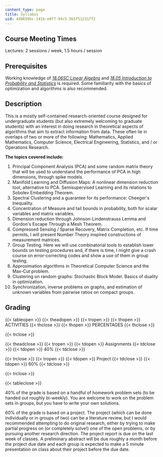 ```yaml
---
content_type: page
title: Syllabus
uid: 4d8650bc-141b-e0f7-94c5-5b5f51231ff2
---
```


Course Meeting Times
--------------------

Lectures: 2 sessions / week, 1.5 hours / session

Prerequisites
-------------

Working knowledge of [_18.06SC Linear Algebra_](/courses/18-06sc-linear-algebra-fall-2011/) and [_18.05 Introduction to Probability and Statistics_](/courses/18-05-introduction-to-probability-and-statistics-spring-2014/) is required. Some familiarity with the basics of optimization and algorithms is also recommended.

Description
-----------

This is a mostly self-contained research-oriented course designed for undergraduate students (but also extremely welcoming to graduate students) with an interest in doing research in theoretical aspects of algorithms that aim to extract information from data. These often lie in overlaps of two or more of the following: Mathematics, Applied Mathematics, Computer Science, Electrical Engineering, Statistics, and / or Operations Research.

**The topics covered include:**

1.  Principal Component Analysis (PCA) and some random matrix theory that will be used to understand the performance of PCA in high dimensions, through spike models.
2.  Manifold Learning and Diffusion Maps: A nonlinear dimension reduction tool, alternative to PCA. Semisupervised Learning and its relations to Sobolev Embedding Theorem.
3.  Spectral Clustering and a guarantee for its performance: Cheeger's Inequality.
4.  Concentration of Measure and tail bounds in probability, both for scalar variables and matrix variables.
5.  Dimension reduction through Johnson-Lindenstrauss Lemma and Gordon's Escape Through a Mesh Theorem.
6.  Compressed Sensing / Sparse Recovery, Matrix Completion, etc. If time permits, I will present Number Theory inspired constructions of measurement matrices.
7.  Group Testing. Here we will use combinatorial tools to establish lower bounds on testing procedures and, if there is time, I might give a crash course on error-correcting codes and show a use of them in group testing.
8.  Approximation algorithms in Theoretical Computer Science and the Max-Cut problem.
9.  Clustering on random graphs: Stochastic Block Model. Basics of duality in optimization.
10.  Synchronization, inverse problems on graphs, and estimation of unknown variables from pairwise ratios on compact groups.

Grading
-------

{{< tableopen >}}
{{< theadopen >}}
{{< tropen >}}
{{< thopen >}}
ACTIVITIES
{{< thclose >}}
{{< thopen >}}
PERCENTAGES
{{< thclose >}}

{{< trclose >}}

{{< theadclose >}}
{{< tropen >}}
{{< tdopen >}}
Assignments
{{< tdclose >}}
{{< tdopen >}}
40%
{{< tdclose >}}

{{< trclose >}}
{{< tropen >}}
{{< tdopen >}}
Project
{{< tdclose >}}
{{< tdopen >}}
60%
{{< tdclose >}}

{{< trclose >}}

{{< tableclose >}}

40% of the grade is based on a handful of homework problem sets (to be handed out roughly bi-weekly). You are welcome to work on the problem sets in groups, but you have to write your own solutions.

60% of the grade is based on a project. The project (which can be done individually or in groups of two) can be a literature review, but I would recommended attempting to do original research, either by trying to make partial progress on (or completely solve!) one of the open problems, or by pursuing another research direction. The project report is due on the last week of classes. A preliminary abstract will be due roughly a month before the project due date and each group is expected to make a 5 minute presentation on class about their project before the due date.